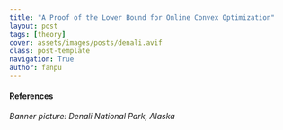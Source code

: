 ```yaml
---
title: "A Proof of the Lower Bound for Online Convex Optimization"
layout: post
tags: [theory]
cover: assets/images/posts/denali.avif
class: post-template
navigation: True
author: fanpu
---
```




#### References

*Banner picture: Denali National Park, Alaska*
